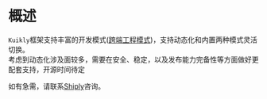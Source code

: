 # 概述

`Kuikly`框架支持丰富的开发模式([跨端工程模式](../简介/paradigm.md))，支持动态化和内置两种模式灵活切换。
<br>
考虑到动态化涉及面较多，需要在安全、稳定，以及发布能力完备性等方面做好更配套支持，开源时间待定

如有急需，请联系[Shiply](https://shiply.tds.qq.com/?utm_source=kuikly&source=kuikly&utm_medium=referral)咨询。
